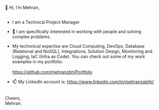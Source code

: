 👋 Hi, I’m Mehran,  
<br>
- I am a Technical Project Manager. 
  
- 🌱 I am specifically interested in working with people and solving complex problems.
- My technnical expertise are Cloud Computing, DevOps, Database (Relational and NoSQL), Integrations, Solution Design, Monitoring and Logging, IaC (Infra as Code). You can check out some of my work examples in my portfolio:
  <br>
  <br>
  https://github.com/mehranzbh/Portfolio
  <br>
- 📫 My LinkedIn account is: https://www.linkedin.com/in/mehranzabihi/
<br>
Cheers,
<br> 
Mehran.

<!---
mehranzbh/mehranzbh is a ✨ special ✨ repository because its `README.md` (this file) appears on your GitHub profile.
You can click the Preview link to take a look at your changes.
--->
